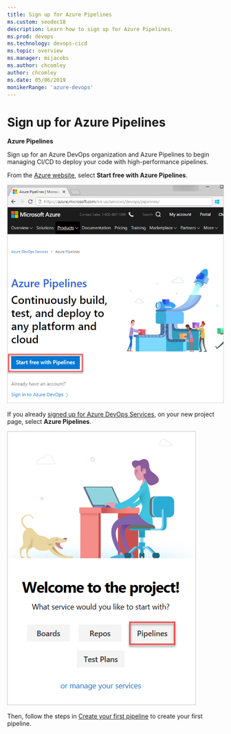```yaml
---
title: Sign up for Azure Pipelines
ms.custom: seodec18
description: Learn how to sign up for Azure Pipelines.
ms.prod: devops
ms.technology: devops-cicd
ms.topic: overview
ms.manager: mijacobs
ms.author: chcomley
author: chcomley
ms.date: 05/06/2019
monikerRange: 'azure-devops'
---
```


# Sign up for Azure Pipelines

**Azure Pipelines**

Sign up for an Azure DevOps organization and Azure Pipelines to begin managing CI/CD to deploy your code with high-performance pipelines.

From the [Azure website](https://azure.microsoft.com/services/devops/pipelines/), select **Start free with Azure Pipelines**.

![Start free with Azure Pipelines](../../_shared/media/start-free-with-azure-pipelines.png)

If you already [signed up for Azure DevOps Services](../../user-guide/sign-up-invite-teammates.md), on your new project page, select **Azure Pipelines**.

![New project, select Azure Pipelines](../media/new-project-select-pipelines.png)

Then, follow the steps in [Create your first pipeline](../create-first-pipeline.md) to create your first pipeline.
